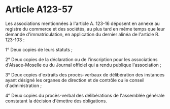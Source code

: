 # Article A123-57

Les associations mentionnées à l'article A. 123-16 déposent en annexe au registre du commerce et des sociétés, au plus tard en même temps que leur demande d'immatriculation, en application du dernier alinéa de l'article R. 123-103 :

1° Deux copies de leurs statuts ;

2° Deux copies de la déclaration ou de l'inscription pour les associations d'Alsace-Moselle ou du Journal officiel qui a rendu publique l'association ;

3° Deux copies d'extraits des procès-verbaux de délibération des instances ayant désigné les organes de direction et de contrôle ou le conseil d'administration ;

4° Deux copies du procès-verbal des délibérations de l'assemblée générale constatant la décision d'émettre des obligations.
